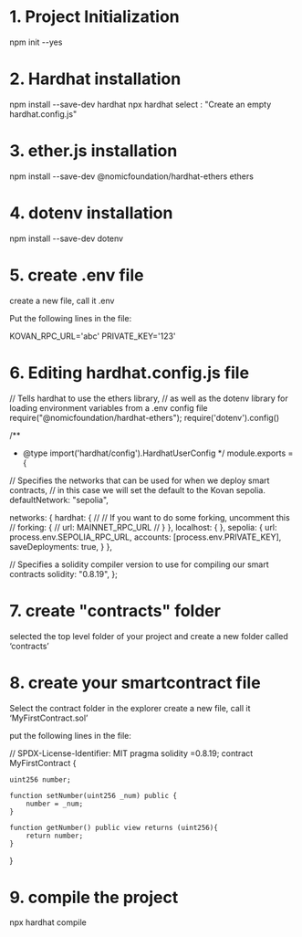 # 1. Project Initialization
npm init --yes

# 2. Hardhat installation
npm install --save-dev hardhat
npx hardhat
select : "Create an empty hardhat.config.js"

# 3. ether.js installation
npm install --save-dev @nomicfoundation/hardhat-ethers ethers

# 4. dotenv installation
npm install --save-dev dotenv

# 5. create .env file
create a new file, call it .env

Put the following lines in the file:

KOVAN_RPC_URL='abc'
PRIVATE_KEY='123'

# 6. Editing hardhat.config.js file
// Tells hardhat to use the ethers library, 
// as well as the dotenv library for loading environment variables from a .env config file
require("@nomicfoundation/hardhat-ethers");
require('dotenv').config()

/** 
 * @type import('hardhat/config').HardhatUserConfig 
 */
module.exports = {

  // Specifies the networks that can be used for when we deploy smart contracts, 
  // in this case we will set the default to the Kovan sepolia.
  defaultNetwork: "sepolia",

  networks: {
      hardhat: {
          // // If you want to do some forking, uncomment this
          // forking: {
          //   url: MAINNET_RPC_URL
          // }
      },
      localhost: {
      },
      sepolia: {
          url: process.env.SEPOLIA_RPC_URL,
          accounts: [process.env.PRIVATE_KEY],
          saveDeployments: true,
      }
  },

  // Specifies a solidity compiler version to use for compiling our smart contracts
  solidity: "0.8.19",
};

# 7. create "contracts" folder
selected the top level folder of your project 
and create a new folder called ‘contracts’

# 8. create your smartcontract file
Select the contract folder in the explorer
create a new file, call it ‘MyFirstContract.sol’

put the following lines in the file:

// SPDX-License-Identifier: MIT
pragma solidity =0.8.19;
contract MyFirstContract {

    uint256 number;

    function setNumber(uint256 _num) public {
        number = _num;
    }

    function getNumber() public view returns (uint256){
        return number;
    }
}

# 9. compile the project
npx hardhat compile